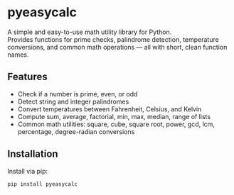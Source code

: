 # pyeasycalc

A simple and easy-to-use math utility library for Python.  
Provides functions for prime checks, palindrome detection, temperature conversions, and common math operations — all with short, clean function names.

## Features

- Check if a number is prime, even, or odd  
- Detect string and integer palindromes  
- Convert temperatures between Fahrenheit, Celsius, and Kelvin  
- Compute sum, average, factorial, min, max, median, range of lists  
- Common math utilities: square, cube, square root, power, gcd, lcm, percentage, degree-radian conversions  

## Installation

Install via pip:

```bash
pip install pyeasycalc
